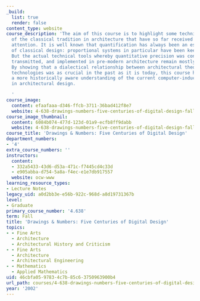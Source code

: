 ```yaml
---
_build:
  list: true
  render: false
content_type: website
course_description: 'The aim of this course is to highlight some technical aspects
  of the classical tradition in architecture that have so far received only sporadic
  attention. It is well known that quantification has always been an essential component
  of classical design: proportional systems in particular have been keenly investigated.
  But the actual technical tools whereby quantitative precision was conceived, represented,
  transmitted, and implemented in pre-modern architecture remain mostly unexplored.
  By showing that a dialectical relationship between architectural theory and data-processing
  technologies was as crucial in the past as it is today, this course hopes to promote
  a more historically aware understanding of the current computer-induced transformations
  in architectural design.

  '
course_image:
  content: efaafaaa-d346-ffcb-3711-36bad412f8e7
  website: 4-638-drawings-numbers-five-centuries-of-digital-design-fall-2002
course_image_thumbnail:
  content: 6084b074-477d-123d-01a9-ecfb8ff9dabb
  website: 4-638-drawings-numbers-five-centuries-of-digital-design-fall-2002
course_title: 'Drawings & Numbers: Five Centuries of Digital Design'
department_numbers:
- '4'
extra_course_numbers: ''
instructors:
  content:
  - 332a5433-43d6-d53a-471c-f7445cd4c33d
  - e905abba-d754-5a8a-f4ec-e1e7db917557
  website: ocw-www
learning_resource_types:
- Lecture Notes
legacy_uid: a0d2bb3e-e56b-922c-968d-a8d19731367b
level:
- Graduate
primary_course_number: '4.638'
term: Fall
title: 'Drawings & Numbers: Five Centuries of Digital Design'
topics:
- - Fine Arts
  - Architecture
  - Architectural History and Criticism
- - Fine Arts
  - Architecture
  - Architectural Engineering
- - Mathematics
  - Applied Mathematics
uid: 46cbfa05-9783-4c7b-85c6-3750963900b4
url_path: courses/4-638-drawings-numbers-five-centuries-of-digital-design-fall-2002
year: '2002'
---
```

